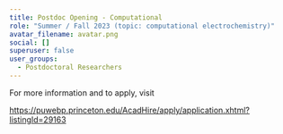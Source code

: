 ```yaml
---
title: Postdoc Opening - Computational
role: "Summer / Fall 2023 (topic: computational electrochemistry)"
avatar_filename: avatar.png
social: []
superuser: false
user_groups:
  - Postdoctoral Researchers
---
```

F﻿or more information and to apply, visit

<https://puwebp.princeton.edu/AcadHire/apply/application.xhtml?listingId=29163>